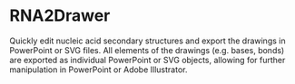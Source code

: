 # RNA2Drawer

Quickly edit nucleic acid secondary structures and export the drawings in PowerPoint or SVG files. All elements of the drawings (e.g. bases, bonds) are exported as individual PowerPoint or SVG objects, allowing for further manipulation in PowerPoint or Adobe Illustrator.
